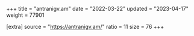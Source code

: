 +++
title = "antranigv.am"
date = "2022-03-22"
updated = "2023-04-17"
weight = 77901

[extra]
source = "https://antranigv.am/"
ratio = 11
size = 76
+++
